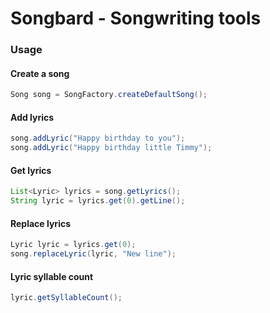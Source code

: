 # Songbard - Songwriting tools

### Usage

#### Create a song

``` java
Song song = SongFactory.createDefaultSong();
```

#### Add lyrics

``` java
song.addLyric("Happy birthday to you");
song.addLyric("Happy birthday little Timmy");
```

#### Get lyrics

``` java
List<Lyric> lyrics = song.getLyrics();
String lyric = lyrics.get(0).getLine();
```

#### Replace lyrics

``` java
Lyric lyric = lyrics.get(0);
song.replaceLyric(lyric, "New line");
```

#### Lyric syllable count

``` java
lyric.getSyllableCount();
```
